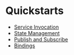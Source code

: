 # Quickstarts

* [Service Invocation](./service-invocation/)
* [State Management](./state-management/)
* [Publish and Subscribe](./publish-subscribe/)
* [Bindings](./bindings/)